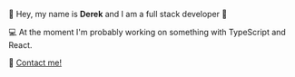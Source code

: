 👋 Hey, my name is **Derek** and I am a full stack developer 🤠

💻 At the moment I'm probably working on something with TypeScript and React.



📧 [Contact me!](mailto:derek.lee881@gmail.com)

<!---
yuandere/yuandere is a ✨ special ✨ repository because its `README.md` (this file) appears on your GitHub profile.
You can click the Preview link to take a look at your changes.
--->
